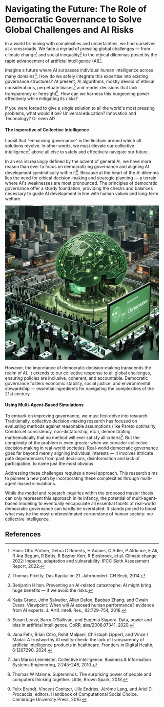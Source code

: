 # Navigating the Future: The Role of Democratic Governance to Solve Global Challenges and AI Risks

In a world brimming with complexities and uncertainties, we find ourselves at a crossroads. 
We face a myriad of pressing global challenges — from climate change[^9] and social inequality[^8] 
to the ethical dilemmas posed by the rapid advancement of artificial intelligence (AI)[^4].

Imagine a future where AI surpasses individual human intelligence across many domains[^3].
How do we safely integrate this expertise into existing governance structures?
At present, AI algorithms, mostly devoid of ethical considerations, perpetuate biases[^5] and render decisions 
that lack transparency or foresight[^2]. 
How can we harness this burgeoning power effectively while mitigating its risks?

If you were forced to give a single solution to all the world's most pressing problems, what would it be?
Universal education? Innovation and Technology? Or even AI?

#### The Imperative of Collective Intelligence

I posit that "enhancing governance" is the linchpin around which all solutions revolve. 
In other words, we must elevate our collective intelligence[^6] above all else 
to safely and effectively navigate our future.

In an era increasingly defined by the advent of general AI, 
we have more reason than ever to focus on democratizing governance 
and aligning AI development symbiotically within it[^7].
Because at the heart of the AI dilemma lies the need for ethical decision-making and strategic planning — a terrain 
where AI's weaknesses are most pronounced. The principles of democratic governance offer a sturdy foundation, 
providing the checks and balances necessary to guide AI development in line with human values and long-term welfare.

![cover.jpg](images%2Fcover.jpg)

However, the importance of democratic decision-making transcends the realm of AI. 
It extends to our collective response to all global challenges, ensuring policies are inclusive, 
coherent, and accountable. Democratic governance fosters economic stability, social justice, and 
environmental stewardship — essential ingredients for navigating the complexities of the 21st century.

#### Using Multi-Agent-Based Simulations

To embark on improving governance, we must first delve into research. 
Traditionally, collective decision-making research has focused 
on evaluating methods against reasonable assumptions (like Pareto optimality, Condorcet consistency, 
non-dictatorship, etc.), demonstrating mathematically that no method will ever satisfy all criteria[^1]. 
But the complexity of the problem is even greater when we consider collective decision-making in real-world societies.
Real-world democratic governance goes far beyond merely aligning individual interests — it involves intricate 
path dependencies from past decisions, disinformation and lack of participation, to name just the most obvious.

Addressing these challenges requires a novel approach. 
This research aims to pioneer a new path by incorporating these complexities through multi-agent-based simulations.

While the model and research inquiries within the proposed master thesis 
can only represent this approach in its infancy, the potential of multi-agent-based modeling 
to eventually encapsulate all essential facets of real-world democratic governance can hardly be overstated.
It stands poised to boost what may be the most underestimated cornerstone of human society:
our collective intelligence.


## References

[^1]: Felix Brandt, Vincent Conitzer, Ulle Endriss, Jérôme Lang, and Ariel D. Procaccia, editors. Handbook of Computational Social Choice. Cambridge University Press, 2016.

[^2]: Jana Fehr, Brian Citro, Rohit Malpani, Christoph Lippert, and Vince I Madai. A trustworthy AI reality-check: the lack of transparency of artificial intelligence products in healthcare. Frontiers in Digital Health, 6:1267290, 2024.

[^3]: Katja Grace, John Salvatier, Allan Dafoe, Baobao Zhang, and Owain Evans. Viewpoint: When will AI exceed human performance? evidence from AI experts. J. Artif. Intell. Res., 62:729–754, 2018.

[^4]: Benjamin Hilton. Preventing an AI-related catastrophe: AI might bring huge benefits — if we avoid the risks.

[^5]: Susan Leavy, Barry O’Sullivan, and Eugenia Siapera. Data, power and bias in artificial intelligence. CoRR, abs/2008.07341, 2020.

[^6]: Jan Marco Leimeister. Collective intelligence. Business & Information Systems Engineering, 2:245–248, 2010.

[^7]: Thomas W Malone. Superminds: The surprising power of people and computers thinking together. Little, Brown Spark, 2018.

[^8]: Thomas Piketty. Das Kapital im 21. Jahrhundert. CH Beck, 2014.

[^9]: Hans-Otto Pörtner, Debra C Roberts, H Adams, C Adler, P Aldunce, E Ali, R Ara Begum, R Betts, R Bezner Kerr, R Biesbroek, et al. Climate change 2022: Impacts, adaptation and vulnerability. IPCC Sixth Assessment Report, 2022.
